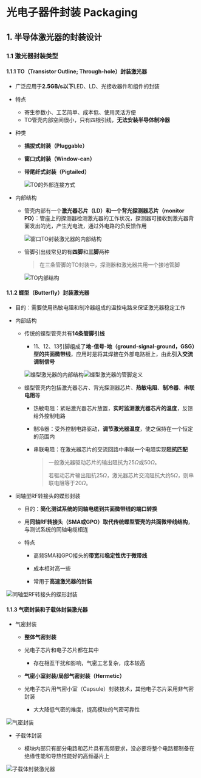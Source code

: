 # 光电子器件封装 Packaging

## 1. 半导体激光器的封装设计

### 1.1 激光器封装类型

#### 1.1.1 TO（Transistor Outline; Through-hole）封装激光器

- 广泛应用于**2.5GB/s以下**LED、LD、光接收器件和组件的封装
- 特点
  - 寄生参数小、工艺简单、成本低、使用灵活方便
  - TO管壳内部空间很小，只有四根引线，**无法安装半导体制冷器**
- 种类
  - **插拔式封装（Pluggable）**
  
  - **窗口式封装（Window-can）**
  
  - **带尾纤式封装（Pigtailed）**
  
    ![TO的外部连接方式](pics/image-20210315193325303.png)

- 内部结构

  - 管壳内部有一个**激光器芯片（LD）**和一个**背光探测器芯片（monitor PD）**：管座上的探测器检测激光器的工作状况，探测器可接收到激光器背面发出的光，产生光电流，通过外电路的负反馈作用

    ![窗口TO封装激光器的内部结构](pics/image-20210315194104983.png)

  - 管脚引出线常见的有**四脚**和**三脚**两种

    > 在三条管脚的TO封装中，探测器和激光器共用一个接地管脚

    ![TO内部结构](pics/image-20210315193956903.png)

#### 1.1.2 蝶型（Butterfly）封装激光器

- 目的：需要使用热敏电阻和制冷器组成的温控电路来保证激光器稳定工作

- 内部结构

  - 传统的蝶型管壳共有**14条管脚引线**

    - 11、12、13引脚组成了**地-信号-地（ground-signal-ground，GSG）型的共面微带线**，应用时是将其焊接在外部电路板上，由此**引入交流调制信号**

    ![蝶型激光器的内部结构](pics/image-20210315194629321.png)![蝶型激光器的管脚定义](pics/image-20210315194708856.png)

  - 蝶型管壳内包括激光器芯片、背光探测器芯片、**热敏电阻**、**制冷器**、**串联电阻**等
  
    - 热敏电阻：紧贴激光器芯片放置，**实时监测激光器芯片的温度**，反馈给外控制电路
  
    - 制冷器：受外控制电路驱动，**调节激光器温度**，使之保持在一个恒定的范围内
  
    - 串联电阻：在激光器芯片的交流回路中串联一个电阻实现**阻抗匹配**
    
      > 一般激光器驱动芯片的输出阻抗为25$\Omega$或50$\Omega$。
      >
      > 若驱动芯片输出阻抗25$\Omega$，激光器芯片交流阻抗大约5$\Omega$，则串联电阻等于20$\Omega$。

- 同轴型RF转接头的蝶形封装

  - 目的：**简化测试系统的同轴电缆到共面微带线的端口转换**

  - 用**同轴RF转接头（SMA或GPO）取代传统蝶型管壳的共面微带线结构**，与测试系统的同轴电缆相连

  - 特点

    - 高频SMA和GPO接头的**带宽**和**稳定性优于微带线**

    - 成本相对高一些

    - 常用于**高速激光器的封装**

![同轴型RF转接头的蝶形封装](pics/image-20210315200543415.png)

#### 1.1.3 气密封装和子载体封装激光器

- 气密封装

  - **整体气密封装**
  - 光电子芯片和电子芯片都在其中
    
    - 存在相互干扰和影响，气密工艺复杂，成本较高
    
  - **气密小室封装/局部气密封装（Hermetic）**
  - 光电子芯片用气密小室（Capsule）封装技术，其他电子芯片采用非气密封装
    
    - 大大降低气密的难度，提高模块的气密可靠性

![气密封装](pics/image-20210315201209223.png)

- 子载体封装

  - 模块内部只有部分电路和芯片具有高频要求，没必要将整个电路都制备在绝缘性能和导热性能好的高频基片上

![子载体封装激光器](pics/image-20210315201559610.png)

